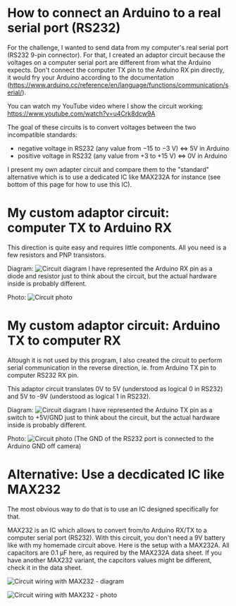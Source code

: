 # How to connect an Arduino to a real serial port (RS232)
For the challenge, I wanted to send data from my computer's real serial port (RS232 9-pin connector). For that, I created an adaptor circuit because the voltages on a computer serial port are different from what the Arduino expects. Don't connect the computer TX pin to the Arduino RX pin directly, it would fry your Arduino according to the documentation (https://www.arduino.cc/reference/en/language/functions/communication/serial/). 

You can watch my YouTube video where I show the circuit working: https://www.youtube.com/watch?v=u4Crk8dcw9A

The goal of these circuits is to convert voltages between the two incompatible standards:
* negative voltage in RS232 (any value from −15 to −3 V) <=> 5V in Arduino
* positive voltage in RS232 (any value from +3 to +15 V) <=> 0V in Arduino

I present my own adapter circuit and compare them to the "standard" alternative which is to use a dedicated IC like MAX232A for instance (see bottom of this page for how to use this IC).

# My custom adaptor circuit: computer TX to Arduino RX
This direction is quite easy and requires little components. All you need is a few resistors and PNP transistors.

Diagram:
![Circuit diagram](/circuit/diagram.jpg?raw=true)
I have represented the Arduino RX pin as a diode and resistor just to think about the circuit, but the actual hardware inside is probably different.

Photo:
![Circuit photo](/circuit/photo_annotated.jpg?raw=true)

# My custom adaptor circuit: Arduino TX to computer RX
Altough it is not used by this program, I also created the circuit to perform serial communication in the reverse direction, ie. from Arduino TX pin to computer RS232 RX pin.

This adaptor circuit translates 0V to 5V (understood as logical 0 in RS232) and 5V to -9V (understood as logical 1 in RS232).

Diagram:
![Circuit diagram](/circuit/diagram_TX.jpg?raw=true)
I have represented the Arduino TX pin as a switch to +5V/GND just to think about the circuit, but the actual hardware inside is probably different.

Photo:
![Circuit photo](/circuit/photo_annotated_TX.jpg?raw=true)
(The GND of the RS232 port is connected to the Arduino GND off camera)

# Alternative: Use a decdicated IC like MAX232
The most obvious way to do that is to use an IC designed specifically for that.

MAX232 is an IC which allows to convert from/to Arduino RX/TX to a computer serial port (RS232). With this circuit, you don't need a 9V battery like with my homemade circuit above. Here is the setup with a MAX232A. All capacitors are 0.1 µF here, as required by the MAX232A data sheet. If you have another MAX232 variant, the capcitors values might be different, check it in the data sheet.

![Circuit wiring with MAX232 - diagram](/circuit/MAX232_diagram.jpg?raw=true)

![Circuit wiring with MAX232 - photo](/circuit/MAX232_photo.jpg?raw=true)
